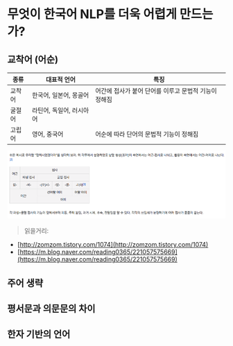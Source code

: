 # 무엇이 한국어 NLP를 더욱 어렵게 만드는가?

## 교착어 \(어순\)

| 종류 | 대표적 언어 | 특징 |
| --- | --- | --- |
| 교착어 | 한국어, 일본어, 몽골어 | 어간에 접사가 붙어 단어를 이루고 문법적 기능이 정해짐 |
| 굴절어 | 라틴어, 독일어, 러시아어 |  |
| 고립어 | 영어, 중국어 | 어순에 따라 단어의 문법적 기능이 정해짐 |

![](/assets/intro-why-korean-hell-example.png)

> 읽을거리:
* [http://zomzom.tistory.com/1074](http://zomzom.tistory.com/1074)
* [https://m.blog.naver.com/reading0365/221057575669](https://m.blog.naver.com/reading0365/221057575669)

## 주어 생략

## 평서문과 의문문의 차이

## 한자 기반의 언어




